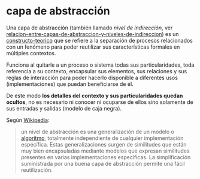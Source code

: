 # capa de abstracción

Una capa de abstracción (también llamado *nivel de indirección*, ver [relacion-entre-capas-de-abstraccion-y-niveles-de-indireccion](relacion-entre-capas-de-abstraccion-y-niveles-de-indireccion.md)) es un [constructo-teorico](constructo-teorico.md) que se refiere a la separación de procesos relacionados con un fenómeno para poder reutilizar sus características formales en múltiples contextos.

Funciona al quitarle a un proceso o sistema todas sus particularidades, toda referencia a su contexto, encapsular sus elementos, sus relaciones y sus reglas de interacción para poder hacerlo disponible a diferentes usos (implementaciones) que puedan beneficiarse de él.

De este modo **los detalles del contexto y sus particularidades quedan ocultos**, no es necesario ni conocer ni ocuparse de ellos sino solamente de sus entradas y salidas (modelo de caja negra).

Según [Wikipedia](https://es.wikipedia.org/wiki/Capa_de_abstracci%C3%B3n):

 > 
 > un nivel de abstracción es una generalización de un modelo o [algoritmo](https://es.wikipedia.org/wiki/Algoritmo "Algoritmo"), totalmente independiente de cualquier implementación específica. Estas generalizaciones surgen de similitudes que están muy bien encapsuladas mediante modelos que expresan similitudes presentes en varias implementaciones específicas. La simplificación suministrada por una buena capa de abstracción permite una fácil reutilización.

